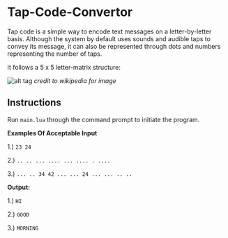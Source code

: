 # Tap-Code-Convertor

Tap code is a simple way to encode text messages on a letter-by-letter basis. Although the system by default uses sounds and audible taps to convey its message, it can also be represented through dots and numbers representing the number of taps.

It follows a 5 x 5 letter-matrix structure:

![alt tag](http://i.imgur.com/bv0Tqh2.png)
_credit to wikipedia for image_

Instructions
-----

Run `main.lua` through the command prompt to initiate the program.

**Examples Of Acceptable Input**

1.) `23 24`

2.) `.. .. ... .... ... .... . ....`

3.) `... .. 34 42 ... ... 24 ... ... .. ..`

**Output:**

1.) `HI`

2.) `GOOD`

3.) `MORNING`

